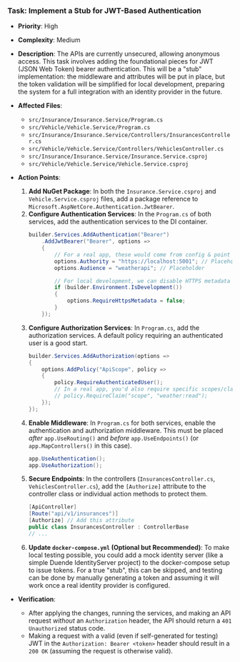 ### Task: Implement a Stub for JWT-Based Authentication

-   **Priority**: High
-   **Complexity**: Medium
-   **Description**: The APIs are currently unsecured, allowing anonymous access. This task involves adding the foundational pieces for JWT (JSON Web Token) bearer authentication. This will be a "stub" implementation: the middleware and attributes will be put in place, but the token validation will be simplified for local development, preparing the system for a full integration with an identity provider in the future.
-   **Affected Files**:
    -   `src/Insurance/Insurance.Service/Program.cs`
    -   `src/Vehicle/Vehicle.Service/Program.cs`
    -   `src/Insurance/Insurance.Service/Controllers/InsurancesController.cs`
    -   `src/Vehicle/Vehicle.Service/Controllers/VehiclesController.cs`
    -   `src/Insurance/Insurance.Service/Insurance.Service.csproj`
    -   `src/Vehicle/Vehicle.Service/Vehicle.Service.csproj`

-   **Action Points**:

    1.  **Add NuGet Package**: In both the `Insurance.Service.csproj` and `Vehicle.Service.csproj` files, add a package reference to `Microsoft.AspNetCore.Authentication.JwtBearer`.
    2.  **Configure Authentication Services**: In the `Program.cs` of both services, add the authentication services to the DI container.
        ```csharp
        builder.Services.AddAuthentication("Bearer")
            .AddJwtBearer("Bearer", options =>
            {
                // For a real app, these would come from config & point to an identity provider
                options.Authority = "https://localhost:5001"; // Placeholder
                options.Audience = "weatherapi"; // Placeholder

                // For local development, we can disable HTTPS metadata requirement
                if (builder.Environment.IsDevelopment())
                {
                    options.RequireHttpsMetadata = false;
                }
            });
        ```
    3.  **Configure Authorization Services**: In `Program.cs`, add the authorization services. A default policy requiring an authenticated user is a good start.
        ```csharp
        builder.Services.AddAuthorization(options =>
        {
            options.AddPolicy("ApiScope", policy =>
            {
                policy.RequireAuthenticatedUser();
                // In a real app, you'd also require specific scopes/claims
                // policy.RequireClaim("scope", "weather:read");
            });
        });
        ```
    4.  **Enable Middleware**: In `Program.cs` for both services, enable the authentication and authorization middleware. This must be placed *after* `app.UseRouting()` and *before* `app.UseEndpoints()` (or `app.MapControllers()` in this case).
        ```csharp
        app.UseAuthentication();
        app.UseAuthorization();
        ```
    5.  **Secure Endpoints**: In the controllers (`InsurancesController.cs`, `VehiclesController.cs`), add the `[Authorize]` attribute to the controller class or individual action methods to protect them.
        ```csharp
        [ApiController]
        [Route("api/v1/insurances")]
        [Authorize] // Add this attribute
        public class InsurancesController : ControllerBase
        // ...
        ```
    6.  **Update `docker-compose.yml` (Optional but Recommended)**: To make local testing possible, you could add a mock identity server (like a simple Duende IdentityServer project) to the docker-compose setup to issue tokens. For a true "stub", this can be skipped, and testing can be done by manually generating a token and assuming it will work once a real identity provider is configured.

-   **Verification**:
    -   After applying the changes, running the services, and making an API request *without* an `Authorization` header, the API should return a `401 Unauthorized` status code.
    -   Making a request with a valid (even if self-generated for testing) JWT in the `Authorization: Bearer <token>` header should result in a `200 OK` (assuming the request is otherwise valid).
